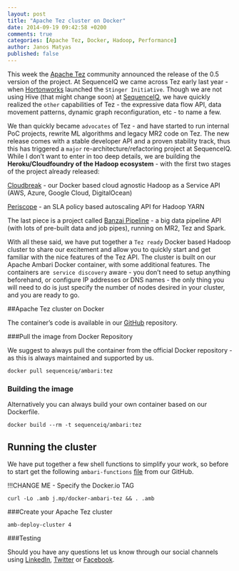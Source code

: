 ```yaml
---
layout: post
title: "Apache Tez cluster on Docker"
date: 2014-09-19 09:42:58 +0200
comments: true
categories: [Apache Tez, Docker, Hadoop, Performance]
author: Janos Matyas
published: false
---
```


This week the [Apache Tez](http://tez.apache.org/) community announced the release of the 0.5 version of the project. At SequenceIQ we came across Tez early last year - when [Hortonworks](http://hortonworks.com/) launched the `Stinger Initiative`. Though we are not using Hive (that might change soon) at [SequenceIQ](http://sequenceiq.com/), we have quickly realized the `other` capabilities of Tez - the expressive data flow API, data movement patterns, dynamic graph reconfiguration, etc - to name a few. 

We than quickly became `advocates` of Tez - and have started to run internal PoC projects, rewrite ML algorithms and legacy MR2 code on Tez. The new release comes with a stable developer API and a proven stability track, thus this has triggered a `major` re-architecture/refactoring project at SequenceIQ. While I don’t want to enter in too deep details, we are building the **Heroku/Cloudfoundry of the Hadoop ecosystem** - with the first two stages of the project already released: 

[Cloudbreak](http://blog.sequenceiq.com/blog/2014/07/18/announcing-cloudbreak/) - our Docker based cloud agnostic Hadoop as a Service API (AWS, Azure, Google Cloud, DigitalOcean)
	
[Periscope](http://blog.sequenceiq.com/blog/2014/08/27/announcing-periscope/) - an SLA policy based autoscaling API for Hadoop YARN


The last piece is a project called [Banzai Pipeline](http://docs.banzai.apiary.io/) - a big data pipeline API (with lots of pre-built data and job pipes), running on MR2, Tez and Spark. 

With all these said, we have put together a `Tez ready` Docker based Hadoop cluster to share our excitement and allow you to quickly start and get familiar with the nice features of the Tez API. The cluster is built on our Apache Ambari Docker container, with some additional features. The containers are` service discovery` aware - you don’t need to setup anything beforehand, or configure IP addresses or DNS names - the only thing you will need to do is just specify the number of nodes desired in your cluster, and you are ready to go.

##Apache Tez cluster on Docker

The container’s code is available in our [GitHub]() repository.

###Pull the image from Docker Repository

We suggest to always pull the container from the official Docker repository - as this is always maintained and supported by us. 

```
docker pull sequenceiq/ambari:tez
```

<!-- more -->

### Building the image

Alternatively you can always build your own container based on our Dockerfile.

```
docker build --rm -t sequenceiq/ambari:tez
```

## Running the cluster
We have put together a few shell functions to simplify your work, so before to start get the following `ambari-functions` [file](https://github.com/sequenceiq/docker-ambari/blob/1.7.0-ea/ambari-functions) from our GitHub.

!!!CHANGE ME - Specify the Docker.io TAG

```
curl -Lo .amb j.mp/docker-ambari-tez && . .amb
```

###Create your Apache Tez cluster

```
amb-deploy-cluster 4
```

###Testing


Should you have any questions let us know through our social channels using [LinkedIn](https://www.linkedin.com/company/sequenceiq/), [Twitter](https://twitter.com/sequenceiq) or [Facebook](https://www.facebook.com/sequenceiq).
